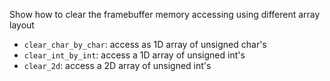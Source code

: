 Show how to clear the framebuffer memory accessing using different array layout

- `clear_char_by_char`: access as 1D array of unsigned char's
- `clear_int_by_int`: access a 1D array of unsigned int's
- `clear_2d`:  access a 2D array of unsigned int's
